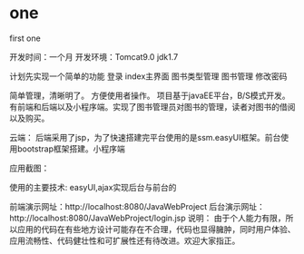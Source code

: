 # one
first  one

开发时间：一个月
开发环境：Tomcat9.0   jdk1.7

计划先实现一个简单的功能
登录
index主界面
图书类型管理
图书管理
修改密码

简单管理，清晰明了。 方便使用者操作。
项目基于javaEE平台，B/S模式开发。有前端和后端以及小程序端。实现了图书管理员对图书的管理，读者对图书的借阅以及购买。

云端：
后端采用了jsp，为了快速搭建完平台使用的是ssm.easyUI框架。前台使用bootstrap框架搭建。小程序端

应用截图：

使用的主要技术:
easyUI,ajax实现后台与前台的

前端演示网址：http://localhost:8080/JavaWebProject
后台演示网址：http://localhost:8080/JavaWebProject/login.jsp
说明：
由于个人能力有限，所以应用的代码在有些地方设计可能存在不合理，代码也显得臃肿，同时用户体验、应用流畅性、代码健壮性和可扩展性还有待改进。欢迎大家指正。
